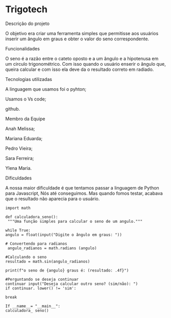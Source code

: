 # Trigotech

Descrição do projeto 

O objetivo era criar uma ferramenta simples que permitisse aos usuários inserir um ângulo em graus e obter o valor do seno correspondente.

Funcionalidades

O seno é a razão entre o cateto oposto e a um ângulo e a hipotenusa em um circulo trigonométrico. 
Com isso quando o usuário enserir o ângulo que, queira calcular e com isso ela deve da o resultado correto em radiado.

Tecnologias utilizadas 

A linguagem que usamos foi o pyhton;

Usamos o Vs code;

github. 

Membro da Equipe 

Anah Melissa;

Mariana Eduarda;

Pedro Vieira;

Sara Ferreira;

Ylena Maria.

Dificuldades 

A nossa maior dificuldade é que tentamos passar a linguagem de Python para Javascript, Nós até conseguimos.
Mas quando fomos testar, acabava que o resultado não aparecia para o usuário.

```
import math

def calculadora_seno():
 """Uma função simples para calcular o seno de um angulo."""

while True: 
angulo = float(input("Digite o ângulo em graus: "))

# Convertendo para radianos
 angulo_radianos = math.radians (angulo)

#Calculando o seno 
resultado = math.sin(angulo_radianos)

print(f"o seno de {angulo} graus é: (resultado: .4f}")

#Perguntando se deseja continuar 
continuar input("Deseja calcular outro seno? (sim/não): ") 
if continuar. lower() != 'sim':

break

If __name__= "__main__":
calculadora_ seno()



